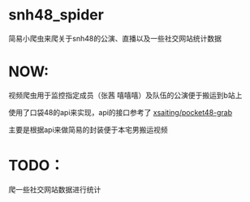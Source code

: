 # snh48_spider
简易小爬虫来爬关于snh48的公演、直播以及一些社交网站统计数据


# NOW:
视频爬虫用于监控指定成员（张茜 嘻嘻嘻）及队伍的公演便于搬运到b站上

使用了口袋48的api来实现，api的接口参考了 [xsaiting/pocket48-grab](https://github.com/xsaiting/pocket48-grab/wiki)

主要是根据api来做简易的封装便于本宅男搬运视频


# TODO：
爬一些社交网站数据进行统计

